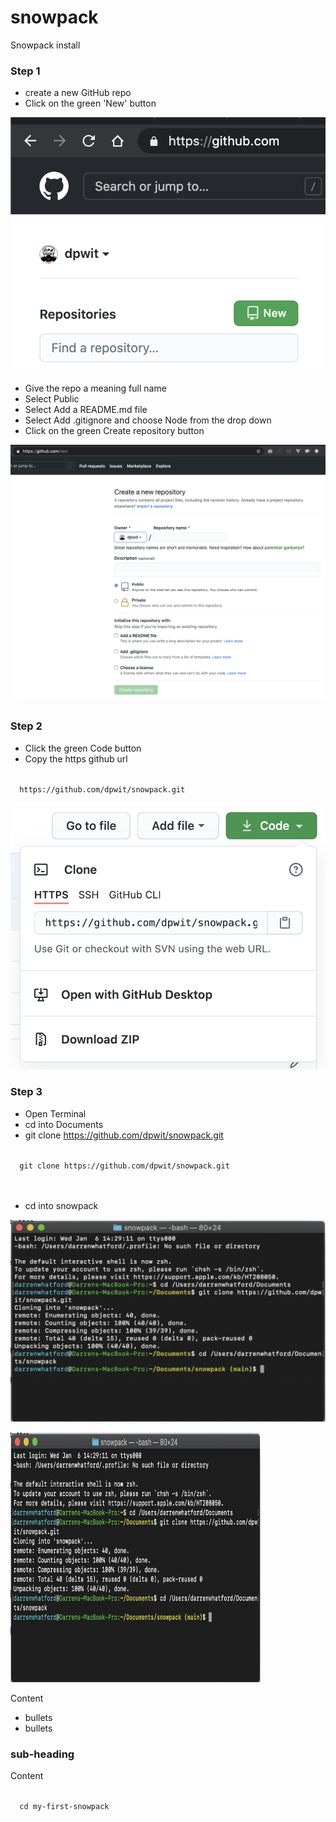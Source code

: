 # snowpack
Snowpack install

### Step 1 
- create a new GitHub repo
- Click on the green 'New' button

![New GitHub repo](github-repo-new.png)

- Give the repo a meaning full name 
- Select Public
- Select Add a README.md file
- Select Add .gitignore and choose Node from the drop down
- Click on the green Create repository button

![Create GitHub repo](github-repo-create.png)

### Step 2

- Click the green Code button
- Copy the https github url

<code>
  https://github.com/dpwit/snowpack.git
</code>

![Copy GitHub repo url](github-repo-copy.png)

### Step 3

- Open Terminal
- cd into Documents
- git clone https://github.com/dpwit/snowpack.git

<code>
  git clone https://github.com/dpwit/snowpack.git
</code>
<br>
<br>

- cd into snowpack

![Clone GitHub repo url](github-repo-clone.png)

<img src="github-repo-clone.png" width="400" height="400">


Content

+ bullets
+ bullets

### sub-heading 

Content

<code>
  cd my-first-snowpack
</code>

